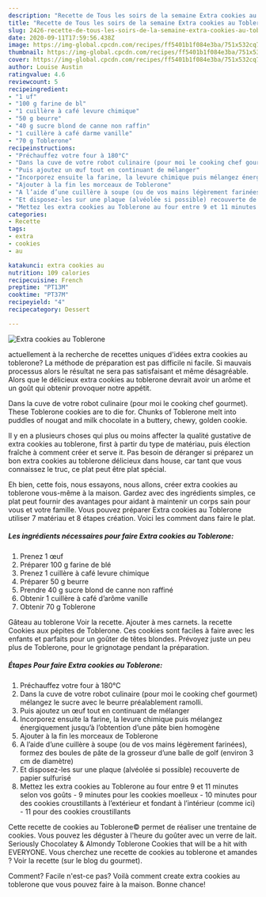 ```yaml
---
description: "Recette de Tous les soirs de la semaine Extra cookies au Toblerone"
title: "Recette de Tous les soirs de la semaine Extra cookies au Toblerone"
slug: 2426-recette-de-tous-les-soirs-de-la-semaine-extra-cookies-au-toblerone
date: 2020-09-11T17:59:56.438Z
image: https://img-global.cpcdn.com/recipes/ff5401b1f084e3ba/751x532cq70/extra-cookies-au-toblerone-photo-principale-de-la-recette.jpg
thumbnail: https://img-global.cpcdn.com/recipes/ff5401b1f084e3ba/751x532cq70/extra-cookies-au-toblerone-photo-principale-de-la-recette.jpg
cover: https://img-global.cpcdn.com/recipes/ff5401b1f084e3ba/751x532cq70/extra-cookies-au-toblerone-photo-principale-de-la-recette.jpg
author: Louise Austin
ratingvalue: 4.6
reviewcount: 5
recipeingredient:
- "1 uf"
- "100 g farine de bl"
- "1 cuillère à café levure chimique"
- "50 g beurre"
- "40 g sucre blond de canne non raffin"
- "1 cuillère à café darme vanille"
- "70 g Toblerone"
recipeinstructions:
- "Préchauffez votre four à 180°C"
- "Dans la cuve de votre robot culinaire (pour moi le cooking chef gourmet) mélangez le sucre avec le beurre préalablement ramolli."
- "Puis ajoutez un œuf tout en continuant de mélanger"
- "Incorporez ensuite la farine, la levure chimique puis mélangez énergiquement jusqu’à l’obtention d’une pâte bien homogène"
- "Ajouter à la fin les morceaux de Toblerone"
- "A l’aide d’une cuillère à soupe (ou de vos mains légèrement farinées), formez des boules de pâte de la grosseur d’une balle de golf (environ 3 cm de diamètre)"
- "Et disposez-les sur une plaque (alvéolée si possible) recouverte de papier sulfurisé"
- "Mettez les extra cookies au Toblerone au four entre 9 et 11 minutes selon vos goûts 9 minutes pour les cookies moelleux 10 minutes pour des cookies croustillants à l’extérieur et fondant à l’intérieur (comme ici) 11 pour des cookies croustillants"
categories:
- Recette
tags:
- extra
- cookies
- au

katakunci: extra cookies au 
nutrition: 109 calories
recipecuisine: French
preptime: "PT13M"
cooktime: "PT37M"
recipeyield: "4"
recipecategory: Dessert

---
```



![Extra cookies au Toblerone](https://img-global.cpcdn.com/recipes/ff5401b1f084e3ba/751x532cq70/extra-cookies-au-toblerone-photo-principale-de-la-recette.jpg)

actuellement à la recherche de recettes uniques d'idées extra cookies au toblerone? La méthode de préparation est pas difficile ni facile. Si mauvais processus alors le résultat ne sera pas satisfaisant et même désagréable. Alors que le délicieux extra cookies au toblerone devrait avoir un arôme et un goût qui obtenir provoquer notre appétit.

Dans la cuve de votre robot culinaire (pour moi le cooking chef gourmet). These Toblerone cookies are to die for. Chunks of Toblerone melt into puddles of nougat and milk chocolate in a buttery, chewy, golden cookie.

Il y en a plusieurs choses qui plus ou moins affecter la qualité gustative de extra cookies au toblerone, first à partir du type de matériau, puis élection fraîche à comment créer et serve it. Pas besoin de déranger si préparez un bon extra cookies au toblerone délicieux dans house, car tant que vous connaissez le truc, ce plat peut être plat spécial.


Eh bien, cette fois, nous essayons, nous allons, créer extra cookies au toblerone vous-même à la maison. Gardez avec des ingrédients simples, ce plat peut fournir des avantages pour aidant à maintenir un corps sain pour vous et votre famille. Vous pouvez préparer Extra cookies au Toblerone utiliser 7 matériau et 8 étapes création. Voici les comment dans faire le plat.

<!--inarticleads1-->

##### Les ingrédients nécessaires pour faire Extra cookies au Toblerone:

1. Prenez 1 œuf
1. Préparer 100 g farine de blé
1. Prenez 1 cuillère à café levure chimique
1. Préparer 50 g beurre
1. Prendre 40 g sucre blond de canne non raffiné
1. Obtenir 1 cuillère à café d’arôme vanille
1. Obtenir 70 g Toblerone


Gâteau au toblerone Voir la recette. Ajouter à mes carnets. la recette Cookies aux pépites de Toblerone. Ces cookies sont faciles à faire avec les enfants et parfaits pour un goûter de têtes blondes. Prévoyez juste un peu plus de Toblerone, pour le grignotage pendant la préparation. 

<!--inarticleads2-->

##### Étapes Pour faire Extra cookies au Toblerone:

1. Préchauffez votre four à 180°C
1. Dans la cuve de votre robot culinaire (pour moi le cooking chef gourmet) mélangez le sucre avec le beurre préalablement ramolli.
1. Puis ajoutez un œuf tout en continuant de mélanger
1. Incorporez ensuite la farine, la levure chimique puis mélangez énergiquement jusqu’à l’obtention d’une pâte bien homogène
1. Ajouter à la fin les morceaux de Toblerone
1. A l’aide d’une cuillère à soupe (ou de vos mains légèrement farinées), formez des boules de pâte de la grosseur d’une balle de golf (environ 3 cm de diamètre)
1. Et disposez-les sur une plaque (alvéolée si possible) recouverte de papier sulfurisé
1. Mettez les extra cookies au Toblerone au four entre 9 et 11 minutes selon vos goûts - 9 minutes pour les cookies moelleux - 10 minutes pour des cookies croustillants à l’extérieur et fondant à l’intérieur (comme ici) - 11 pour des cookies croustillants


Cette recette de cookies au Toblerone© permet de réaliser une trentaine de cookies. Vous pouvez les déguster à l&#39;heure du goûter avec un verre de lait. Seriously Chocolatey &amp; Almondy Toblerone Cookies that will be a hit with EVERYONE. Vous cherchez une recette de cookies au toblerone et amandes ? Voir la recette (sur le blog du gourmet). 


Comment? Facile n'est-ce pas? Voilà comment create extra cookies au toblerone que vous pouvez faire à la maison. Bonne chance!
